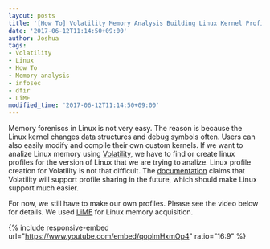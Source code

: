 ```yaml
---
layout: posts
title: '[How To] Volatility Memory Analysis Building Linux Kernel Profiles'
date: '2017-06-12T11:14:50+09:00'
author: Joshua
tags:
- Volatility
- Linux
- How To
- Memory analysis
- infosec
- dfir
- LiME
modified_time: '2017-06-12T11:14:50+09:00'
---
```


Memory foreniscs in Linux is not very easy. The reason is because the Linux kernel changes data structures and debug symbols often. Users can also easily modify and compile their own custom kernels. If we want to analize Linux memory using [Volatility](http://www.volatilityfoundation.org/), we have to find or create linux profiles for the version of Linux that we are trying to analize. Linux profile creation for Volatility is not that difficult. The [documentation](https://github.com/volatilityfoundation/volatility/wiki/Linux#getting-symbols) claims that Volatility will support profile sharing in the future, which should make Linux support much easier.

For now, we still have to make our own profiles. Please see the video below for details. We used [LiME](https://github.com/504ensicslabs/lime) for Linux memory acquisition.

{% include responsive-embed url="https://www.youtube.com/embed/qoplmHxmOp4" ratio="16:9" %}
